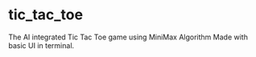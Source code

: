 # tic_tac_toe
The AI integrated Tic Tac Toe game using MiniMax Algorithm
Made with basic UI in terminal.
